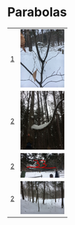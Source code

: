 # Parabolas
<table>
  
  <!-- START NEW ROW -->  
  <tr>
   <td>
      <a href="http://alpha.editor.p5js.org/full/H1lannDs8M">1</a>
    </td>
    <td>
      <img src="https://raw.githubusercontent.com/woodstockcs/Parabolas/master/source-images/image3.jpeg" width="100">
    </td>
  </tr>
  <!-- END NEW ROW -->    

  <!-- START NEW ROW -->  
  <tr>
   <td>
      <a href="http://alpha.editor.p5js.org/full/r1hA7OoIf">2</a>
    </td>
    <td>
      <img src="https://raw.githubusercontent.com/woodstockcs/Parabolas/master/source-images/IMG_0325.JPG" width="100">
    </td>
  </tr>
  <!-- END NEW ROW -->    
  
  <!-- START NEW ROW -->
  <tr>
   <td>
      <a href="http://alpha.editor.p5js.org/full/r1Gi2PiLf">2</a>
    </td>
    <td>
      <img src="https://raw.githubusercontent.com/woodstockcs/Parabolas/master/source-images/IMG_0338.JPG" width="100">
    </td>
  </tr>
  <!-- END NEW ROW -->  

  <!-- START NEW ROW -->
  <tr>
   <td>
      <a href="http://alpha.editor.p5js.org/full/HyHy4_sLG">2</a>
    </td>
    <td>
      <img src="https://raw.githubusercontent.com/woodstockcs/Parabolas/master/source-images/image5.jpeg" width="100">
    </td>
  </tr>
  <!-- END NEW ROW -->  
  
  
</table>

